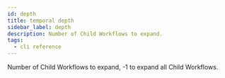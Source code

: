 ```yaml
---
id: depth
title: temporal depth
sidebar_label: depth
description: Number of Child Workflows to expand.
tags:
  - cli reference
---
```


Number of Child Workflows to expand, -1 to expand all Child Workflows.
